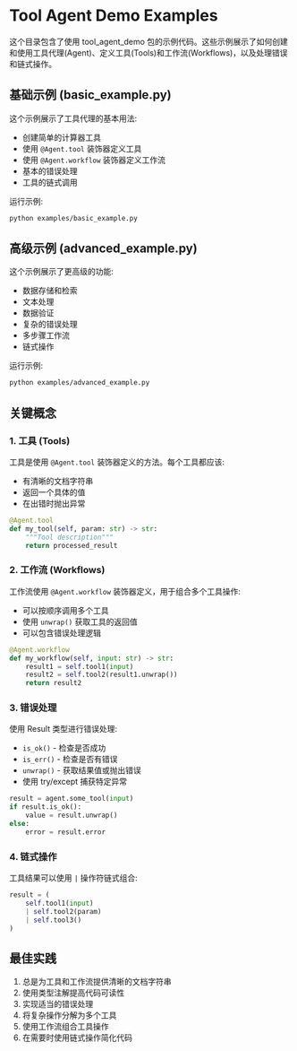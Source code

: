 # Tool Agent Demo Examples

这个目录包含了使用 tool_agent_demo 包的示例代码。这些示例展示了如何创建和使用工具代理(Agent)、定义工具(Tools)和工作流(Workflows)，以及处理错误和链式操作。

## 基础示例 (basic_example.py)

这个示例展示了工具代理的基本用法:

- 创建简单的计算器工具
- 使用 `@Agent.tool` 装饰器定义工具
- 使用 `@Agent.workflow` 装饰器定义工作流
- 基本的错误处理
- 工具的链式调用

运行示例:
```bash
python examples/basic_example.py
```

## 高级示例 (advanced_example.py)

这个示例展示了更高级的功能:

- 数据存储和检索
- 文本处理
- 数据验证
- 复杂的错误处理
- 多步骤工作流
- 链式操作

运行示例:
```bash
python examples/advanced_example.py
```

## 关键概念

### 1. 工具 (Tools)

工具是使用 `@Agent.tool` 装饰器定义的方法。每个工具都应该:
- 有清晰的文档字符串
- 返回一个具体的值
- 在出错时抛出异常

```python
@Agent.tool
def my_tool(self, param: str) -> str:
    """Tool description"""
    return processed_result
```

### 2. 工作流 (Workflows)

工作流使用 `@Agent.workflow` 装饰器定义，用于组合多个工具操作:
- 可以按顺序调用多个工具
- 使用 `unwrap()` 获取工具的返回值
- 可以包含错误处理逻辑

```python
@Agent.workflow
def my_workflow(self, input: str) -> str:
    result1 = self.tool1(input)
    result2 = self.tool2(result1.unwrap())
    return result2
```

### 3. 错误处理

使用 Result 类型进行错误处理:
- `is_ok()` - 检查是否成功
- `is_err()` - 检查是否有错误
- `unwrap()` - 获取结果值或抛出错误
- 使用 try/except 捕获特定异常

```python
result = agent.some_tool(input)
if result.is_ok():
    value = result.unwrap()
else:
    error = result.error
```

### 4. 链式操作

工具结果可以使用 `|` 操作符链式组合:
```python
result = (
    self.tool1(input)
    | self.tool2(param)
    | self.tool3()
)
```

## 最佳实践

1. 总是为工具和工作流提供清晰的文档字符串
2. 使用类型注解提高代码可读性
3. 实现适当的错误处理
4. 将复杂操作分解为多个工具
5. 使用工作流组合工具操作
6. 在需要时使用链式操作简化代码
